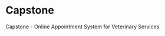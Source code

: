 # Capstone
Capstone - Online Appointment System for Veterinary Services
<!-- Rizal Technological University S.Y. 2018 - 2020>

